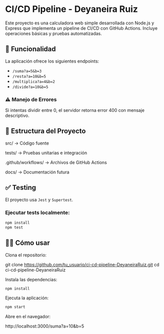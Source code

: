 # CI/CD Pipeline - Deyaneira Ruiz

Este proyecto es una calculadora web simple desarrollada con Node.js y Express que implementa un pipeline de CI/CD con GitHub Actions. Incluye operaciones básicas y pruebas automatizadas.

## 🚀 Funcionalidad

La aplicación ofrece los siguientes endpoints:

- `/suma?a=5&b=3`
- `/resta?a=10&b=5`
- `/multiplica?a=4&b=2`
- `/divide?a=10&b=5`

### ⚠️ Manejo de Errores
Si intentas dividir entre 0, el servidor retorna error 400 con mensaje descriptivo.

## 📁 Estructura del Proyecto

src/ → Código fuente

tests/ → Pruebas unitarias e integración

.github/workflows/ → Archivos de GitHub Actions

docs/ → Documentación futura

## ✅ Testing

El proyecto usa `Jest` y `Supertest`.

### Ejecutar tests localmente:

```bash
npm install
npm test
```
## 👨‍💻 Cómo usar

Clona el repositorio:

git clone https://github.com/tu_usuario/ci-cd-pipeline-DeyaneiraRuiz.git
cd ci-cd-pipeline-DeyaneiraRuiz

Instala las dependencias:
```bash
npm install
```
Ejecuta la aplicación:
```bash
npm start
```
Abre en el navegador:

http://localhost:3000/suma?a=10&b=5

